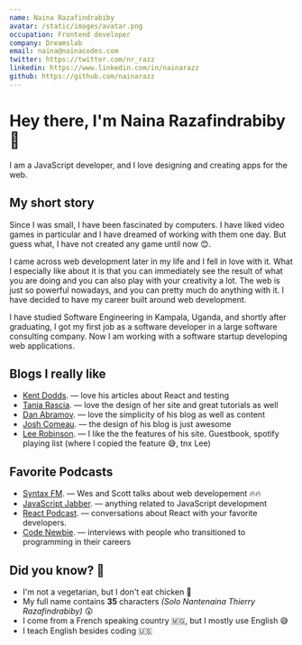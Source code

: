 ```yaml
---
name: Naina Razafindrabiby
avatar: /static/images/avatar.png
occupation: Frontend developer
company: Dreamslab
email: naina@nainacodes.com
twitter: https://twitter.com/nr_razz
linkedin: https://www.linkedin.com/in/nainarazz
github: https://github.com/nainarazz
---
```


# Hey there, I&apos;m Naina Razafindrabiby 👋

I am a JavaScript developer, and I love designing and creating apps for the web.

## My short story

Since I was small, I have been fascinated by computers. I have liked video games in
particular and I have dreamed of working with them one day. But guess what, I have not
created any game until now 😊.

I came across web development later in my life and I fell in love with it. What I
especially like about it is that you can immediately see the result of what you are doing
and you can also play with your creativity a lot. The web is just so powerful nowadays,
and you can pretty much do anything with it. I have decided to have my career built around
web development.

I have studied Software Engineering in Kampala, Uganda, and shortly after graduating, I
got my first job as a software developer in a large software consulting company. Now I am
working with a software startup developing web applications.

## Blogs I really like

- [Kent Dodds](https://kentcdodds.com). — love his articles about React and testing
- [Tania Rascia](https://taniarascia.com). — love the design of her site and great tutorials as well
- [Dan Abramov](https://overreacted.io). — love the simplicity of his blog as well as content
- [Josh Comeau](https://joshwcomeau.com). — the design of his blog is just awesome
- [Lee Robinson](https://leerob.io). — I like the the features of his site. Guestbook, spotify playing list (where I copied the feature 😅, tnx Lee)

## Favorite Podcasts

- [Syntax FM](https://syntax.fm). — Wes and Scott talks about web developement 🔥🔥
- [JavaScript Jabber](https://devchat.tv/js-jabber). — anything related to JavaScript development
- [React Podcast](https://reactpodcast.simplecast.fm). — conversations about React with your favorite developers.
- [Code Newbie](https://www.codenewbie.org). — interviews with people who transitioned to programming in their careers

## Did you know? 🤔

- I&apos;m not a vegetarian, but I don&apos;t eat chicken 🍗
- My full name contains <strong>35</strong> characters <i>(Solo Nantenaina Thierry Razafindrabiby)</i> 😲
- I come from a French speaking country 🇲🇬, but I mostly use English 😅
- I teach English besides coding 🇺🇸
